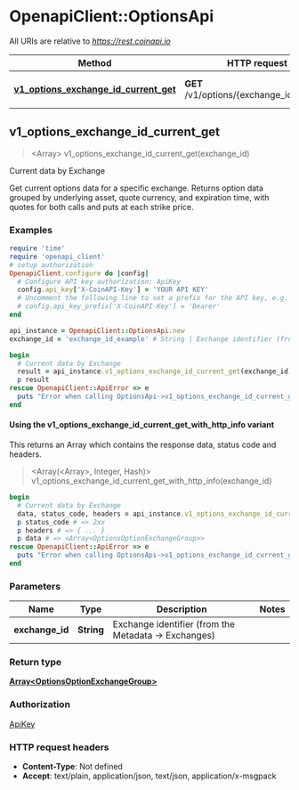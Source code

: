 # OpenapiClient::OptionsApi

All URIs are relative to *https://rest.coinapi.io*

| Method | HTTP request | Description |
| ------ | ------------ | ----------- |
| [**v1_options_exchange_id_current_get**](OptionsApi.md#v1_options_exchange_id_current_get) | **GET** /v1/options/{exchange_id}/current | Current data by Exchange |


## v1_options_exchange_id_current_get

> <Array<OptionsOptionExchangeGroup>> v1_options_exchange_id_current_get(exchange_id)

Current data by Exchange

Get current options data for a specific exchange.    Returns option data grouped by underlying asset, quote currency, and expiration time,  with quotes for both calls and puts at each strike price.

### Examples

```ruby
require 'time'
require 'openapi_client'
# setup authorization
OpenapiClient.configure do |config|
  # Configure API key authorization: ApiKey
  config.api_key['X-CoinAPI-Key'] = 'YOUR API KEY'
  # Uncomment the following line to set a prefix for the API key, e.g. 'Bearer' (defaults to nil)
  # config.api_key_prefix['X-CoinAPI-Key'] = 'Bearer'
end

api_instance = OpenapiClient::OptionsApi.new
exchange_id = 'exchange_id_example' # String | Exchange identifier (from the Metadata -> Exchanges)

begin
  # Current data by Exchange
  result = api_instance.v1_options_exchange_id_current_get(exchange_id)
  p result
rescue OpenapiClient::ApiError => e
  puts "Error when calling OptionsApi->v1_options_exchange_id_current_get: #{e}"
end
```

#### Using the v1_options_exchange_id_current_get_with_http_info variant

This returns an Array which contains the response data, status code and headers.

> <Array(<Array<OptionsOptionExchangeGroup>>, Integer, Hash)> v1_options_exchange_id_current_get_with_http_info(exchange_id)

```ruby
begin
  # Current data by Exchange
  data, status_code, headers = api_instance.v1_options_exchange_id_current_get_with_http_info(exchange_id)
  p status_code # => 2xx
  p headers # => { ... }
  p data # => <Array<OptionsOptionExchangeGroup>>
rescue OpenapiClient::ApiError => e
  puts "Error when calling OptionsApi->v1_options_exchange_id_current_get_with_http_info: #{e}"
end
```

### Parameters

| Name | Type | Description | Notes |
| ---- | ---- | ----------- | ----- |
| **exchange_id** | **String** | Exchange identifier (from the Metadata -&gt; Exchanges) |  |

### Return type

[**Array&lt;OptionsOptionExchangeGroup&gt;**](OptionsOptionExchangeGroup.md)

### Authorization

[ApiKey](../README.md#ApiKey)

### HTTP request headers

- **Content-Type**: Not defined
- **Accept**: text/plain, application/json, text/json, application/x-msgpack

